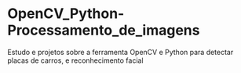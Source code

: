 # OpenCV_Python-Processamento_de_imagens
 Estudo e projetos sobre a ferramenta OpenCV e Python para detectar placas de carros, e reconhecimento facial
